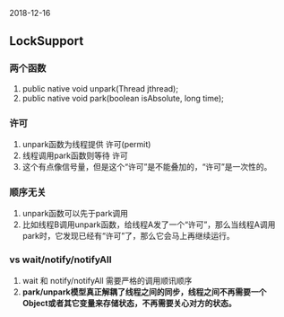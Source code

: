 2018-12-16

## LockSupport

### 两个函数
1. public native void unpark(Thread jthread);
2. public native void park(boolean isAbsolute, long time);

### 许可
1. unpark函数为线程提供 许可(permit)
2. 线程调用park函数则等待 许可
3. 这个有点像信号量，但是这个“许可”是不能叠加的，“许可”是一次性的。

### 顺序无关
1. unpark函数可以先于park调用
2. 比如线程B调用unpark函数，给线程A发了一个“许可”，那么当线程A调用park时，它发现已经有“许可”了，那么它会马上再继续运行。

### vs wait/notify/notifyAll
1. wait 和 notify/notifyAll 需要严格的调用顺讯顺序
2. **park/unpark模型真正解耦了线程之间的同步，线程之间不再需要一个Object或者其它变量来存储状态，不再需要关心对方的状态。**